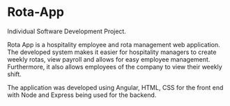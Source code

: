 # Rota-App
Individual Software Development Project. 

Rota App is a hospitality employee and rota management web application. The developed system makes it easier for hospitality managers to create weekly rotas, view payroll and allows for easy employee management. Furthermore, it also allows employees of the company to view their weekly shift.  

The application was developed using Angular, HTML, CSS for the front end with Node and Express being used for the backend.  

